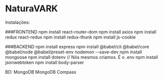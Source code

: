# NaturaVARK

Instalações:

###FRONTEND
npm install react-router-dom
npm install axios
npm install redux react-redux
npm install redux-thunk
npm install js-cookie

###BACKEND
npm install express
npm install @babel/cli @babel/core @babel/node @babel/preset-env nodemon --save-dev
npm install mongoose
npm install dotenv // Nós mesmos criamos. É o .env
npm install jsonwebtoken
npm install body-parser

BD: 
MongoDB
MongoDB Compass

